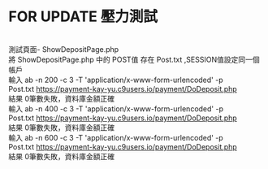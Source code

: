 # FOR UPDATE 壓力測試
<br>測試頁面- ShowDepositPage.php
    <br>將 ShowDepositPage.php 中的 POST值 存在 Post.txt ,SESSION值設定同一個帳戶
    <br>輸入 ab -n 200 -c 3  -T 'application/x-www-form-urlencoded' -p
    <br>    Post.txt https://payment-kay-yu.c9users.io/payment/DoDeposit.php
    <br>結果 0筆數失敗，資料庫金額正確
    <br>輸入 ab -n 400 -c 3  -T 'application/x-www-form-urlencoded' -p
    <br>    Post.txt https://payment-kay-yu.c9users.io/payment/DoDeposit.php
    <br>結果 0筆數失敗，資料庫金額正確
    <br>輸入 ab -n 600 -c 3  -T 'application/x-www-form-urlencoded' -p
    <br>    Post.txt https://payment-kay-yu.c9users.io/payment/DoDeposit.php
    <br>結果 0筆數失敗，資料庫金額正確